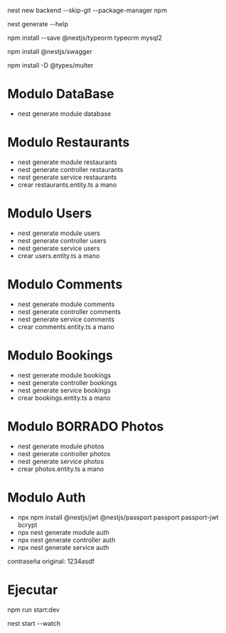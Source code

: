 nest new backend --skip-git --package-manager npm

nest generate --help

npm install --save @nestjs/typeorm typeorm mysql2

npm install @nestjs/swagger

npm install -D @types/multer

# Modulo DataBase
* nest generate module database

# Modulo Restaurants
* nest generate module restaurants
* nest generate controller restaurants
* nest generate service restaurants
* crear restaurants.entity.ts a mano

# Modulo Users
* nest generate module users
* nest generate controller users
* nest generate service users
* crear users.entity.ts a mano

# Modulo Comments
* nest generate module comments
* nest generate controller comments
* nest generate service comments
* crear comments.entity.ts a mano

# Modulo Bookings
* nest generate module bookings
* nest generate controller bookings
* nest generate service bookings
* crear bookings.entity.ts a mano

# Modulo  BORRADO  Photos
* nest generate module photos
* nest generate controller photos
* nest generate service photos
* crear photos.entity.ts a mano

# Modulo  Auth
* npx npm install @nestjs/jwt @nestjs/passport passport passport-jwt bcrypt
* npx nest generate module auth
* npx nest generate controller auth
* npx nest generate service auth

contraseña original: 1234asdf



# Ejecutar
npm run start:dev

nest start --watch
